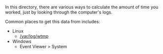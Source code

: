 In this directory, there are various ways to calculate the amount of time you worked, just by looking through the computer's logs.

Common places to get this data from includes:

* Linux
  * [/var/log/wtmp](http://manpages.ubuntu.com/manpages/precise/man5/utmp.5.html)
* Windows
  * Event Viewer > System
